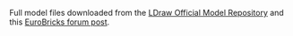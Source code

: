 Full model files downloaded from the [LDraw Official Model Repository](https://omr.ldraw.org/) and this [EuroBricks forum post](https://www.eurobricks.com/forum/index.php?/forums/topic/48285-key-topic-official-lego-sets-made-in-ldraw/).
